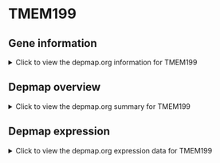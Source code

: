 <h1>TMEM199</h1>

<h2>Gene information</h2>
<details>
  <summary>Click to view the depmap.org information for TMEM199</summary>
  <iframe src="https://depmap.org/portal/gene/TMEM199?tab=about" style="border:none;width:100%;height:800px"></iframe>
</details>

<h2>Depmap overview</h2>
<details>
  <summary>Click to view the depmap.org summary for TMEM199</summary>
  <iframe src="https://depmap.org/portal/gene/TMEM199?tab=overview" style="border:none;width:100%;height:800px"></iframe>
</details>

<h2>Depmap expression</h2>
<details>
  <summary>Click to view the depmap.org expression data for TMEM199</summary>
  <iframe src="https://depmap.org/portal/gene/TMEM199?tab=characterization" style="border:none;width:100%;height:800px"></iframe>
</details>


<!--
<h2>Reactome Pathway diagram</h2>
PNAME
-->


